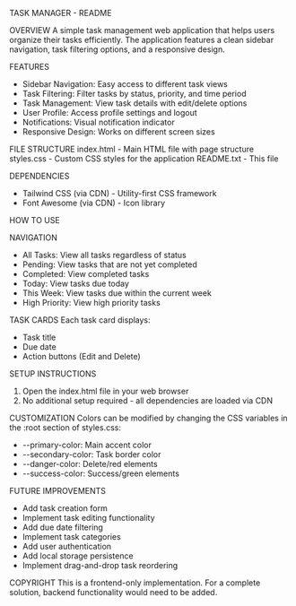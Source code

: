 TASK MANAGER - README

OVERVIEW
A simple task management web application that helps users organize their tasks efficiently. 
The application features a clean sidebar navigation, task filtering options, and a responsive design.

FEATURES
- Sidebar Navigation: Easy access to different task views
- Task Filtering: Filter tasks by status, priority, and time period
- Task Management: View task details with edit/delete options
- User Profile: Access profile settings and logout
- Notifications: Visual notification indicator
- Responsive Design: Works on different screen sizes

FILE STRUCTURE
index.html        - Main HTML file with page structure
styles.css        - Custom CSS styles for the application
README.txt        - This file

DEPENDENCIES
- Tailwind CSS (via CDN) - Utility-first CSS framework
- Font Awesome (via CDN) - Icon library

HOW TO USE

NAVIGATION
- All Tasks: View all tasks regardless of status
- Pending: View tasks that are not yet completed
- Completed: View completed tasks
- Today: View tasks due today
- This Week: View tasks due within the current week
- High Priority: View high priority tasks

TASK CARDS
Each task card displays:
- Task title
- Due date
- Action buttons (Edit and Delete)

SETUP INSTRUCTIONS
1. Open the index.html file in your web browser
2. No additional setup required - all dependencies are loaded via CDN

CUSTOMIZATION
Colors can be modified by changing the CSS variables in the :root section of styles.css:
- --primary-color: Main accent color
- --secondary-color: Task border color
- --danger-color: Delete/red elements
- --success-color: Success/green elements

FUTURE IMPROVEMENTS
- Add task creation form
- Implement task editing functionality
- Add due date filtering
- Implement task categories
- Add user authentication
- Add local storage persistence
- Implement drag-and-drop task reordering

COPYRIGHT
This is a frontend-only implementation. For a complete solution, backend functionality would need to be added.
